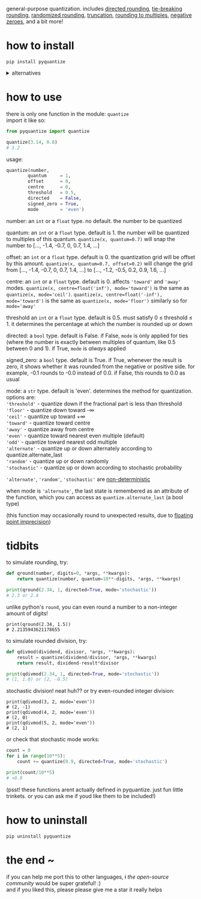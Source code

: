general-purpose quantization. includes [directed rounding](https://en.wikipedia.org/wiki/Rounding#Directed_rounding_to_an_integer), [tie-breaking rounding](https://en.wikipedia.org/wiki/Rounding#Rounding_to_the_nearest_integer), [randomized rounding](https://en.wikipedia.org/wiki/Rounding#Randomized_rounding_to_an_integer), [truncation](https://en.wikipedia.org/wiki/Truncation), [rounding to multiples](https://en.wikipedia.org/wiki/Rounding#Rounding_to_a_specified_multiple), [negative zeroes](https://en.wikipedia.org/wiki/Rounding#Negative_zero_in_meteorology), and a bit more!

# how to install

```shell
pip install pyquantize
```
<details><summary>alternatives</summary>
	
using python explicitly:
```shell
python -m pip install pyquantize
```
or visit the PyPI webpage: https://pypi.org/project/pyquantize/  
or install the latest github version:
```shell
git clone https://github.com/deftasparagusanaconda/pyquantize/
cd pyquantize
pip install -e .
```
</details>

# how to use

there is only one function in the module: `quantize`  
import it like so:

```python
from pyquantize import quantize

quantize(3.14, 0.8)
# 3.2
```

usage:
```python
quantize(number,
		quantum     = 1,
		offset      = 0,
		centre      = 0,
		threshold   = 0.5,
		directed    = False,
		signed_zero = True,
		mode        = 'even')
```

number: an `int` or a `float` type. no default. the number to be quantized

quantum: an `int` or a `float` type. default is 1. the number will be quantized to multiples of this quantum. `quantize(x, quantum=0.7)` will snap the number to […, -1.4, -0.7, 0, 0.7, 1.4, …]

offset: an `int` or a `float` type. default is 0. the quantization grid will be offset by this amount. `quantize(x, quantum=0.7, offset=0.2)` will change the grid from […, -1.4, -0.7, 0, 0.7, 1.4, …] to […, -1.2, -0.5, 0.2, 0.9, 1.6, …]

centre: an `int` or a `float` type. default is 0. affects `'toward'` and `'away'` modes. `quantize(x, centre=float('inf'), mode='toward')` is the same as `quantize(x, mode='ceil')`. `quantize(x, centre=float('-inf'), mode='toward')` is the same as `quantize(x, mode='floor')`
similarly so for `mode='away'`

threshold an `int` or a `float` type. default is 0.5. must satisfy 0 ≤ threshold ≤ 1. it determines the percentage at which the number is rounded up or down

directed: a `bool` type. default is False. if False, `mode` is only applied for ties (where the number is exactly between multiples of quantum, like 0.5 between 0 and 1). if True, `mode` is *always* applied

signed_zero: a `bool` type. default is True. if True, whenever the result is zero, it shows whether it was rounded from the negative or positive side. for example, -0.1 rounds to -0.0 instead of 0.0. if False, this rounds to 0.0 as usual

mode: a `str` type. default is 'even'. determines the method for quantization. options are:  
`'threshold'` - quantize down if the fractional part is less than threshold  
`'floor'` - quantize down toward -∞  
`'ceil'` - quantize up toward +∞  
`'toward'` - quantize toward centre  
`'away'` - quantize away from centre  
`'even'` - quantize toward nearest even multiple (default)  
`'odd'` - quantize toward nearest odd multiple  
`'alternate'` - quantize up or down alternately according to quantize.alternate_last  
`'random'` - quantize up or down randomly  
`'stochastic'` - quantize up or down according to stochastic probability  

`'alternate'`, `'random'`, `'stochastic'` are [non-deterministic](https://en.wikipedia.org/wiki/Nondeterministic_algorthm)

when mode is `'alternate'`, the last state is remembered as an attribute of the function, which you can access as `quantize.alternate_last` (a bool type)

(this function may occasionally round to unexpected results, due to [floating point imprecision](https://en.wikipedia.org/wiki/Floating-point_arithmetic))

# tidbits 

to simulate rounding, try: 
```python
def qround(number, digits=0, *args, **kwargs):
	return quantize(number, quantum=10**-digits, *args, **kwargs)

print(qround(2.34, 1, directed=True, mode='stochastic'))
# 2.3 or 2.4
```
unlike python's `round`, you can even round a number to a non-integer amount of digits!
```
print(qround(2.34, 1.5))
# 2.2135943621178655
```

to simulate rounded division, try:
```python
def qdivmod(dividend, divisor, *args, **kwargs):
	result = quantize(dividend/divisor, *args, **kwargs)
	return result, dividend-result*divisor

print(qdivmod(2.34, 1, directed=True, mode='stochastic'))
# (1, 1.0) or (2, -0.5)

```
stochastic division! neat huh?? or try even-rounded integer division:

```
print(qdivmod(3, 2, mode='even'))
# (2, -1)
print(qdivmod(4, 2, mode='even'))
# (2, 0)
print(qdivmod(5, 2, mode='even'))
# (2, 1)
```

or check that stochastic mode works:

```python
count = 0
for i in range(10**5):
	count += quantize(0.9, directed=True, mode='stochastic')

print(count/10**5)
# ≈0.9
```

(psst! these functions arent actually defined in pyquantize. just fun little trinkets. or you can ask me if youd like them to be included!)

# how to uninstall

```shell
pip uninstall pyquantize
```

# the end ~
if you can help me port this to other languages, ~~i~~ *the open-source community* would be super grateful! :)  
and if you liked this, please please give me a star it really helps

